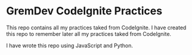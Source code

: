 

# GremDev CodeIgnite Practices

This repo contains all my practices taked from CodeIgnite.
I have created this repo to remember later all my practices taked from CodeIgnite.

I have wrote this repo using JavaScript and Python.

